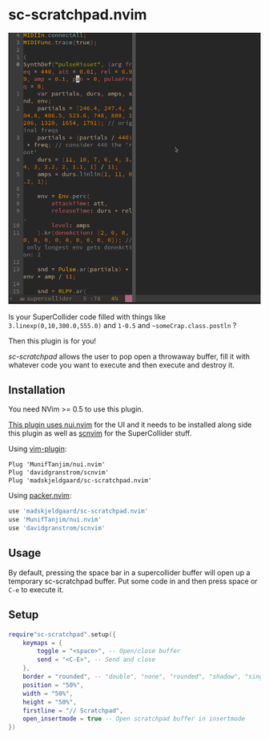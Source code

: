 # sc-scratchpad.nvim
![screenshot](assets/screen.gif) 

Is your SuperCollider code filled with things like `3.linexp(0,10,300.0,555.0)` and `1-0.5` and `~someCrap.class.postln` ?

Then this plugin is for you! 

*sc-scratchpad* allows the user to pop open a throwaway buffer, fill it with whatever code you want to execute and then execute and destroy it.

## Installation

You need NVim >= 0.5 to use this plugin.

[This plugin uses nui.nvim](https://github.com/MunifTanjim/nui.nvim) for the UI and it needs to be installed along side this plugin as well as [scnvim](https://github.com/davidgranstrom/scnvim) for the SuperCollider stuff.

Using [vim-plugin](https://github.com/junegunn/vim-plug):

```vim
Plug 'MunifTanjim/nui.nvim'
Plug 'davidgranstrom/scnvim'
Plug 'madskjeldgaard/sc-scratchpad.nvim'
```

Using [packer.nvim](https://github.com/wbthomason/packer.nvim):

```lua
use 'madskjeldgaard/sc-scratchpad.nvim'
use 'MunifTanjim/nui.nvim'
use 'davidgranstrom/scnvim'
```

## Usage

By default, pressing the space bar in a supercollider buffer will open up a temporary sc-scratchpad buffer. Put some code in and then press space or `C-e` to execute it. 

## Setup

```lua
require"sc-scratchpad".setup({
	keymaps = {
		toggle = "<space>", -- Open/close buffer
		send = "<C-E>", -- Send and close
	},
	border = "rounded", -- "double", "none", "rounded", "shadow", "single" or "solid"
	position = "50%",
	width = "50%",
	height = "50%",
	firstline = "// Scratchpad",
	open_insertmode = true -- Open scratchpad buffer in insertmode
})
```
